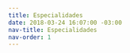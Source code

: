 ```yaml
---
title: Especialidades
date: 2018-03-24 16:07:00 -03:00
nav-title: Especialidades
nav-order: 1
---
```


